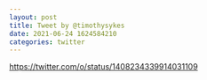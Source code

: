 ```yaml
--- 
layout: post 
title: Tweet by @timothysykes 
date: 2021-06-24 1624584210 
categories: twitter 
--- 
```

https://twitter.com/o/status/1408234339914031109